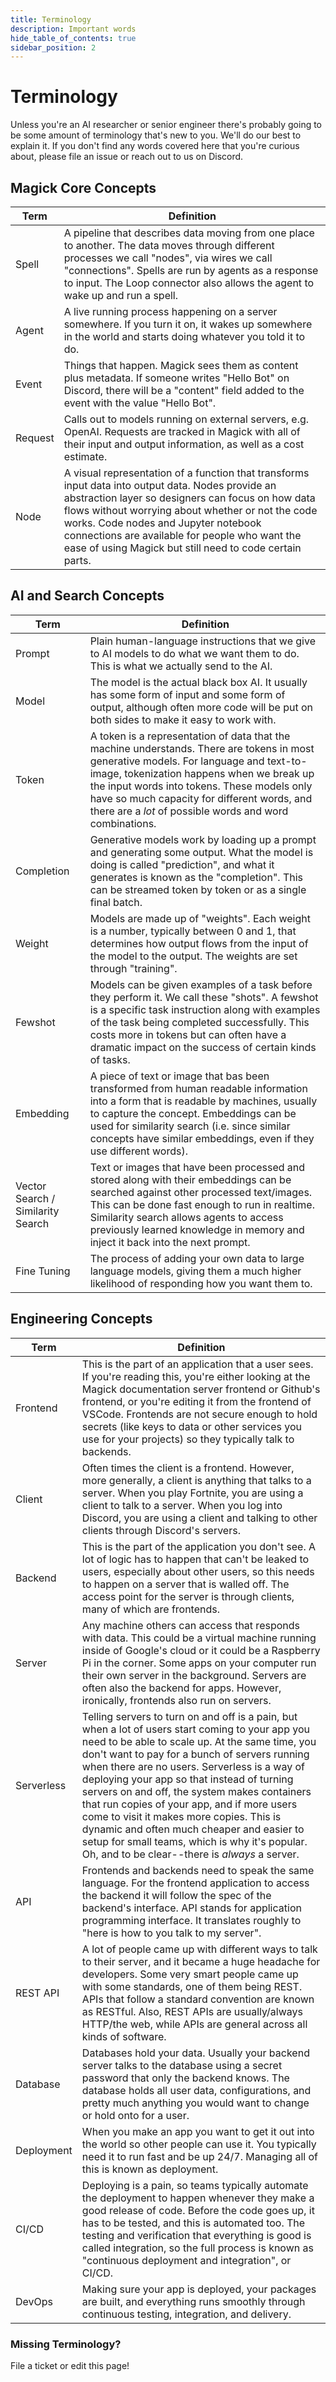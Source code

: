 ```yaml
---
title: Terminology
description: Important words
hide_table_of_contents: true
sidebar_position: 2
---
```


# Terminology

Unless you're an AI researcher or senior engineer there's probably going to be some amount of terminology that's new to you. We'll do our best to explain it. If you don't find any words covered here that you're curious about, please file an issue or reach out to us on Discord.

## Magick Core Concepts

| Term    | Definition                                                                                                                                                                                                                                                                                                                                                        |
| ------- | ----------------------------------------------------------------------------------------------------------------------------------------------------------------------------------------------------------------------------------------------------------------------------------------------------------------------------------------------------------------- |
| Spell   | A pipeline that describes data moving from one place to another. The data moves through different processes we call "nodes", via wires we call "connections". Spells are run by agents as a response to input. The Loop connector also allows the agent to wake up and run a spell.                                                                               |
| Agent   | A live running process happening on a server somewhere. If you turn it on, it wakes up somewhere in the world and starts doing whatever you told it to do.                                                                                                                                                                                                        |
| Event   | Things that happen. Magick sees them as content plus metadata. If someone writes "Hello Bot" on Discord, there will be a "content" field added to the event with the value "Hello Bot".                                                                                                                                                                           |
| Request | Calls out to models running on external servers, e.g. OpenAI. Requests are tracked in Magick with all of their input and output information, as well as a cost estimate.                                                                                                                                                                                          |
| Node    | A visual representation of a function that transforms input data into output data. Nodes provide an abstraction layer so designers can focus on how data flows without worrying about whether or not the code works. Code nodes and Jupyter notebook connections are available for people who want the ease of using Magick but still need to code certain parts. |

## AI and Search Concepts

| Term                              | Definition                                                                                                                                                                                                                                                                                                                                   |
| --------------------------------- | -------------------------------------------------------------------------------------------------------------------------------------------------------------------------------------------------------------------------------------------------------------------------------------------------------------------------------------------- |
| Prompt                            | Plain human-language instructions that we give to AI models to do what we want them to do. This is what we actually send to the AI.                                                                                                                                                                                                          |
| Model                             | The model is the actual black box AI. It usually has some form of input and some form of output, although often more code will be put on both sides to make it easy to work with.                                                                                                                                                            |
| Token                             | A token is a representation of data that the machine understands. There are tokens in most generative models. For language and text-to-image, tokenization happens when we break up the input words into tokens. These models only have so much capacity for different words, and there are a _lot_ of possible words and word combinations. |
| Completion                        | Generative models work by loading up a prompt and generating some output. What the model is doing is called "prediction", and what it generates is known as the "completion". This can be streamed token by token or as a single final batch.                                                                                                |
| Weight                            | Models are made up of "weights". Each weight is a number, typically between 0 and 1, that determines how output flows from the input of the model to the output. The weights are set through "training".                                                                                                                                     |
| Fewshot                           | Models can be given examples of a task before they perform it. We call these "shots". A fewshot is a specific task instruction along with examples of the task being completed successfully. This costs more in tokens but can often have a dramatic impact on the success of certain kinds of tasks.                                        |
| Embedding                         | A piece of text or image that bas been transformed from human readable information into a form that is readable by machines, usually to capture the concept. Embeddings can be used for similarity search (i.e. since similar concepts have similar embeddings, even if they use different words).                                           |
| Vector Search / Similarity Search | Text or images that have been processed and stored along with their embeddings can be searched against other processed text/images. This can be done fast enough to run in realtime. Similarity search allows agents to access previously learned knowledge in memory and inject it back into the next prompt.                               |
| Fine Tuning                       | The process of adding your own data to large language models, giving them a much higher likelihood of responding how you want them to.                                                                                                                                                                                                       |

## Engineering Concepts

| Term       | Definition                                                                                                                                                                                                                                                                                                                                                                                                                                                                                                                                                                                      |
| ---------- | ----------------------------------------------------------------------------------------------------------------------------------------------------------------------------------------------------------------------------------------------------------------------------------------------------------------------------------------------------------------------------------------------------------------------------------------------------------------------------------------------------------------------------------------------------------------------------------------------- |
| Frontend   | This is the part of an application that a user sees. If you're reading this, you're either looking at the Magick documentation server frontend or Github's frontend, or you're editing it from the frontend of VSCode. Frontends are not secure enough to hold secrets (like keys to data or other services you use for your projects) so they typically talk to backends.                                                                                                                                                                                                                      |
| Client     | Often times the client is a frontend. However, more generally, a client is anything that talks to a server. When you play Fortnite, you are using a client to talk to a server. When you log into Discord, you are using a client and talking to other clients through Discord's servers.                                                                                                                                                                                                                                                                                                       |
| Backend    | This is the part of the application you don't see. A lot of logic has to happen that can't be leaked to users, especially about other users, so this needs to happen on a server that is walled off. The access point for the server is through clients, many of which are frontends.                                                                                                                                                                                                                                                                                                           |
| Server     | Any machine others can access that responds with data. This could be a virtual machine running inside of Google's cloud or it could be a Raspberry Pi in the corner. Some apps on your computer run their own server in the background. Servers are often also the backend for apps. However, ironically, frontends also run on servers.                                                                                                                                                                                                                                                        |
| Serverless | Telling servers to turn on and off is a pain, but when a lot of users start coming to your app you need to be able to scale up. At the same time, you don't want to pay for a bunch of servers running when there are no users. Serverless is a way of deploying your app so that instead of turning servers on and off, the system makes containers that run copies of your app, and if more users come to visit it makes more copies. This is dynamic and often much cheaper and easier to setup for small teams, which is why it's popular. Oh, and to be clear--there is _always_ a server. |
| API        | Frontends and backends need to speak the same language. For the frontend application to access the backend it will follow the spec of the backend's interface. API stands for application programming interface. It translates roughly to "here is how to you talk to my server".                                                                                                                                                                                                                                                                                                               |
| REST API   | A lot of people came up with different ways to talk to their server, and it became a huge headache for developers. Some very smart people came up with some standards, one of them being REST. APIs that follow a standard convention are known as RESTful. Also, REST APIs are usually/always HTTP/the web, while APIs are general across all kinds of software.                                                                                                                                                                                                                               |
| Database   | Databases hold your data. Usually your backend server talks to the database using a secret password that only the backend knows. The database holds all user data, configurations, and pretty much anything you would want to change or hold onto for a user.                                                                                                                                                                                                                                                                                                                                   |
| Deployment | When you make an app you want to get it out into the world so other people can use it. You typically need it to run fast and be up 24/7. Managing all of this is known as deployment.                                                                                                                                                                                                                                                                                                                                                                                                           |
| CI/CD      | Deploying is a pain, so teams typically automate the deployment to happen whenever they make a good release of code. Before the code goes up, it has to be tested, and this is automated too. The testing and verification that everything is good is called integration, so the full process is known as "continuous deployment and integration", or CI/CD.                                                                                                                                                                                                                                    |
| DevOps     | Making sure your app is deployed, your packages are built, and everything runs smoothly through continuous testing, integration, and delivery.                                                                                                                                                                                                                                                                                                                                                                                                                                                  |

### Missing Terminology?

File a ticket or edit this page!
